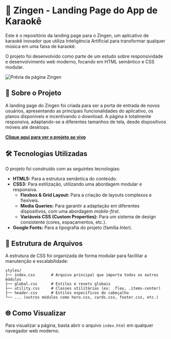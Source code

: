# 🎤 Zingen - Landing Page do App de Karaokê

Este é o repositório da landing page para o Zingen, um aplicativo de karaokê inovador que utiliza Inteligência Artificial para transformar qualquer música em uma faixa de karaokê.

O projeto foi desenvolvido como parte de um estudo sobre responsividade e desenvolvimento web moderno, focando em HTML semântico e CSS modular.

![Prévia da página Zingen](https://raw.githubusercontent.com/user/repo/main/preview.jpg) <!-- TODO: Substitua pela URL de uma imagem de prévia do seu projeto -->

## 🚀 Sobre o Projeto

A landing page do Zingen foi criada para ser a porta de entrada de novos usuários, apresentando as principais funcionalidades do aplicativo, os planos disponíveis e incentivando o download. A página é totalmente responsiva, adaptando-se a diferentes tamanhos de tela, desde dispositivos móveis até desktops.

**[Clique aqui para ver o projeto ao vivo](https://fabioabrantes.github.io/Zingen---Karaok-/)**

## 🛠️ Tecnologias Utilizadas

O projeto foi construído com as seguintes tecnologias:

- **HTML5:** Para a estrutura semântica do conteúdo.
- **CSS3:** Para estilização, utilizando uma abordagem modular e responsiva.
  - **Flexbox & Grid Layout:** Para a criação de layouts complexos e flexíveis.
  - **Media Queries:** Para garantir a adaptação em diferentes dispositivos, com uma abordagem _mobile-first_.
  - **Variáveis CSS (Custom Properties):** Para um sistema de design consistente (cores, espaçamentos, etc.).
- **Google Fonts:** Para a tipografia do projeto (família _Inter_).

## 📂 Estrutura de Arquivos

A estrutura de CSS foi organizada de forma modular para facilitar a manutenção e escalabilidade:

```
styles/
├── index.css       # Arquivo principal que importa todos os outros módulos
├── global.css      # Estilos e resets globais
├── utility.css     # Classes utilitárias (ex: .flex, .items-center)
├── header.css      # Estilos específicos do cabeçalho
└── ... (outros módulos como hero.css, cards.css, footer.css, etc.)
```

## 🌐 Como Visualizar

Para visualizar a página, basta abrir o arquivo `index.html` em qualquer navegador web moderno.
